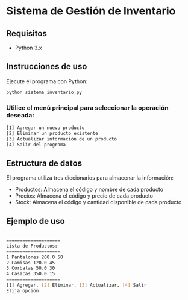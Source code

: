# Sistema de Gestión de Inventario

## Requisitos

- Python 3.x

## Instrucciones de uso

Ejecute el programa con Python:

```bash
python sistema_inventario.py
```
### Utilice el menú principal para seleccionar la operación deseada:

```bash
[1] Agregar un nuevo producto
[2] Eliminar un producto existente
[3] Actualizar información de un producto
[4] Salir del programa
```


## Estructura de datos
El programa utiliza tres diccionarios para almacenar la información:

* Productos: Almacena el código y nombre de cada producto
* Precios: Almacena el código y precio de cada producto
* Stock: Almacena el código y cantidad disponible de cada producto

## Ejemplo de uso

```bash

====================
Lista de Productos:
====================
1 Pantalones 200.0 50
2 Camisas 120.0 45
3 Corbatas 50.0 30
4 Casacas 350.0 15
====================
[1] Agregar, [2] Eliminar, [3] Actualizar, [4] Salir
Elija opción:
```